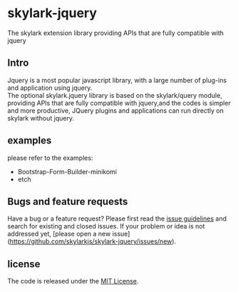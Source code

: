 # skylark-jquery
The  skylark extension library providing APIs that are fully compatible with jquery

## Intro

Jquery is a most popular javascript library, with a large number of plug-ins and  application using jquery.  
The optional skylark.jquery library is based on the skylark/query module, providing APIs that are fully compatible with jquery,and the codes is simpler and more productive, JQuery plugins and applications can run directly on skylark without jquery.

## examples 
please refer to the examples:
- Bootstrap-Form-Builder-minikomi
- etch

## Bugs and feature requests

Have a bug or a feature request? Please first read the [issue guidelines](https://github.com/skylarkjs/skylark-jquery/blob/master/CONTRIBUTING.md#using-the-issue-tracker) 
and search for existing and closed issues. If your problem or idea is not addressed yet, [please open a new issue]
(https://github.com/skylarkjs/skylark-jquery/issues/new).

## license

The code is released under the [MIT License](https://github.com/skylarkjs/skylark-jquery/blob/master/LICENSE).

